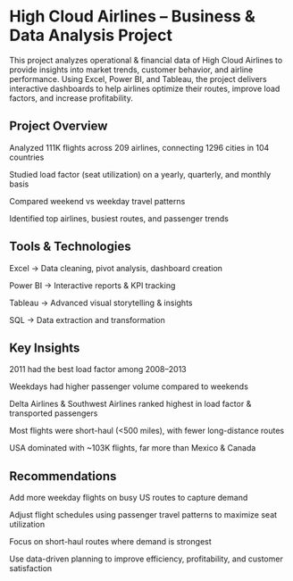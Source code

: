 # High Cloud Airlines – Business & Data Analysis Project

This project analyzes operational & financial data of High Cloud Airlines to provide insights into market trends, customer behavior, and airline performance. Using Excel, Power BI, and Tableau, the project delivers interactive dashboards to help airlines optimize their routes, improve load factors, and increase profitability.

## Project Overview

Analyzed 111K flights across 209 airlines, connecting 1296 cities in 104 countries

Studied load factor (seat utilization) on a yearly, quarterly, and monthly basis

Compared weekend vs weekday travel patterns

Identified top airlines, busiest routes, and passenger trends

 ## Tools & Technologies

Excel → Data cleaning, pivot analysis, dashboard creation

Power BI → Interactive reports & KPI tracking

Tableau → Advanced visual storytelling & insights

SQL → Data extraction and transformation

## Key Insights

2011 had the best load factor among 2008–2013

Weekdays had higher passenger volume compared to weekends

Delta Airlines & Southwest Airlines ranked highest in load factor & transported passengers

Most flights were short-haul (<500 miles), with fewer long-distance routes

USA dominated with ~103K flights, far more than Mexico & Canada

## Recommendations

Add more weekday flights on busy US routes to capture demand

Adjust flight schedules using passenger travel patterns to maximize seat utilization

Focus on short-haul routes where demand is strongest

Use data-driven planning to improve efficiency, profitability, and customer satisfaction
